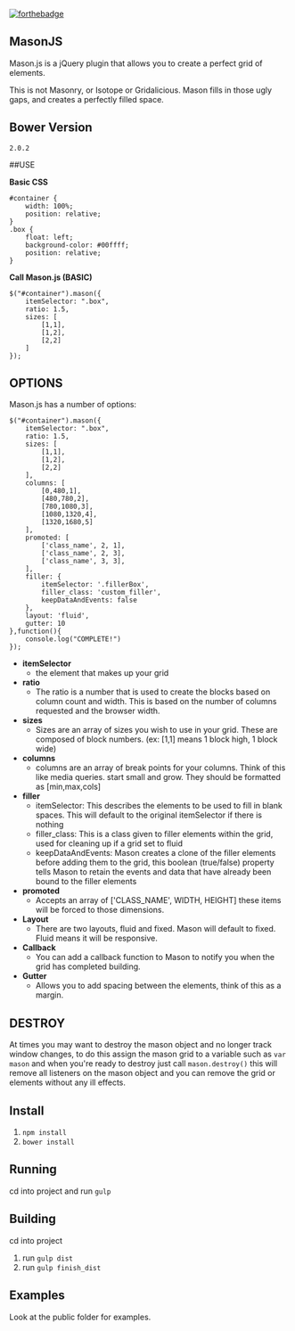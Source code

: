 [![forthebadge](http://forthebadge.com/images/badges/powered-by-electricity.svg)](http://forthebadge.com)

## MasonJS

Mason.js is a jQuery plugin that allows you to create a perfect grid of elements.

This is not Masonry, or Isotope or Gridalicious. Mason fills in those ugly gaps, and creates a perfectly filled space.

## Bower Version

`2.0.2`

##USE

**Basic CSS**

```
#container {
	width: 100%;
	position: relative;
}
.box {
	float: left;
	background-color: #00ffff;
	position: relative;
}
```

**Call Mason.js (BASIC)**

```
$("#container").mason({
	itemSelector: ".box",
	ratio: 1.5,
	sizes: [
		[1,1],
		[1,2],
		[2,2]
	]
});
```

## OPTIONS

Mason.js has a number of options:

```
$("#container").mason({
	itemSelector: ".box",
	ratio: 1.5,
	sizes: [
		[1,1],
		[1,2],
		[2,2]
	],
	columns: [
		[0,480,1],
		[480,780,2],
		[780,1080,3],
		[1080,1320,4],
		[1320,1680,5]
	],
	promoted: [
		['class_name', 2, 1],
		['class_name', 2, 3],
		['class_name', 3, 3],
	],
	filler: {
		itemSelector: '.fillerBox',
		filler_class: 'custom_filler',
		keepDataAndEvents: false
	},
	layout: 'fluid',
	gutter: 10
},function(){
	console.log("COMPLETE!")
});
```

- **itemSelector**
	- the element that makes up your grid
- **ratio**
	- The ratio is a number that is used to create the blocks based on column count and width. This is based on the number of columns requested and the browser width.
- **sizes**
	- Sizes are an array of sizes you wish to use in your grid. These are composed of block numbers. (ex: [1,1] means 1 block high, 1 block wide)
- **columns**
	- columns are an array of break points for your columns. Think of this like media queries. start small and grow. They should be formatted as [min,max,cols]
- **filler**
	- itemSelector: This describes the elements to be used to fill in blank spaces. This will default to the original itemSelector if there is nothing
	- filler_class: This is a class given to filler elements within the grid, used for cleaning up if a grid set to fluid
	- keepDataAndEvents: Mason creates a clone of the filler elements before adding them to the grid, this boolean (true/false) property tells Mason to retain the events and data that have already been bound to the filler elements
- **promoted**
	- Accepts an array of ['CLASS_NAME', WIDTH, HEIGHT] these items will be forced to those dimensions.
- **Layout**
	- There are two layouts, fluid and fixed. Mason will default to fixed. Fluid means it will be responsive.
- **Callback**
	- You can add a callback function to Mason to notify you when the grid has completed building.
- **Gutter**
	- Allows you to add spacing between the elements, think of this as a margin.

## DESTROY

At times you may want to destroy the mason object and no longer track window changes, to do this assign the mason grid to a variable such as `var mason` and when you're ready to destroy just call `mason.destroy()` this will remove all listeners on the mason object and you can remove the grid or elements without any ill effects.

## Install

1. `npm install`
2. `bower install`

## Running

cd into project and run `gulp`

## Building

cd into project

1. run `gulp dist`
2. run `gulp finish_dist`

## Examples

Look at the public folder for examples.
